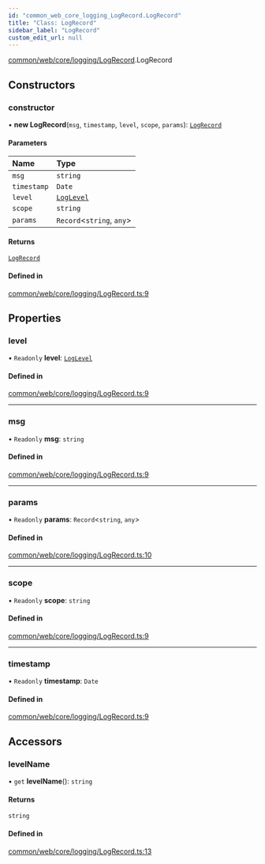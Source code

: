 ```yaml
---
id: "common_web_core_logging_LogRecord.LogRecord"
title: "Class: LogRecord"
sidebar_label: "LogRecord"
custom_edit_url: null
---
```


[common/web/core/logging/LogRecord](../modules/common_web_core_logging_LogRecord.md).LogRecord

## Constructors

### constructor

• **new LogRecord**(`msg`, `timestamp`, `level`, `scope`, `params`): [`LogRecord`](common_web_core_logging_LogRecord.LogRecord.md)

#### Parameters

| Name | Type |
| :------ | :------ |
| `msg` | `string` |
| `timestamp` | `Date` |
| `level` | [`LogLevel`](../enums/common_web_core_logging_LogRecord.LogLevel.md) |
| `scope` | `string` |
| `params` | `Record`<`string`, `any`\> |

#### Returns

[`LogRecord`](common_web_core_logging_LogRecord.LogRecord.md)

#### Defined in

[common/web/core/logging/LogRecord.ts:9](https://github.com/Soroush9978/rds-ng/blob/9a997cb/src/common/web/core/logging/LogRecord.ts#L9)

## Properties

### level

• `Readonly` **level**: [`LogLevel`](../enums/common_web_core_logging_LogRecord.LogLevel.md)

#### Defined in

[common/web/core/logging/LogRecord.ts:9](https://github.com/Soroush9978/rds-ng/blob/9a997cb/src/common/web/core/logging/LogRecord.ts#L9)

___

### msg

• `Readonly` **msg**: `string`

#### Defined in

[common/web/core/logging/LogRecord.ts:9](https://github.com/Soroush9978/rds-ng/blob/9a997cb/src/common/web/core/logging/LogRecord.ts#L9)

___

### params

• `Readonly` **params**: `Record`<`string`, `any`\>

#### Defined in

[common/web/core/logging/LogRecord.ts:10](https://github.com/Soroush9978/rds-ng/blob/9a997cb/src/common/web/core/logging/LogRecord.ts#L10)

___

### scope

• `Readonly` **scope**: `string`

#### Defined in

[common/web/core/logging/LogRecord.ts:9](https://github.com/Soroush9978/rds-ng/blob/9a997cb/src/common/web/core/logging/LogRecord.ts#L9)

___

### timestamp

• `Readonly` **timestamp**: `Date`

#### Defined in

[common/web/core/logging/LogRecord.ts:9](https://github.com/Soroush9978/rds-ng/blob/9a997cb/src/common/web/core/logging/LogRecord.ts#L9)

## Accessors

### levelName

• `get` **levelName**(): `string`

#### Returns

`string`

#### Defined in

[common/web/core/logging/LogRecord.ts:13](https://github.com/Soroush9978/rds-ng/blob/9a997cb/src/common/web/core/logging/LogRecord.ts#L13)
